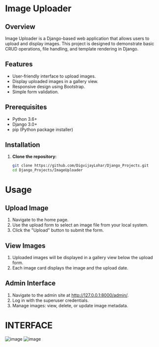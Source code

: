 # Image Uploader

## Overview

Image Uploader is a Django-based web application that allows users to upload and display images. This project is designed to demonstrate basic CRUD operations, file handling, and template rendering in Django.

## Features

- User-friendly interface to upload images.
- Display uploaded images in a gallery view.
- Responsive design using Bootstrap.
- Simple form validation.

## Prerequisites

- Python 3.6+
- Django 3.0+
- pip (Python package installer)

## Installation

1. **Clone the repository:**

   ```bash
   git clone https://github.com/DigvijayLohar/Django_Projects.git
   cd Django_Projects/ImageUploader
# Usage
## Upload Image
1. Navigate to the home page.
2. Use the upload form to select an image file from your local system.
3. Click the "Upload" button to submit the form.
## View Images
1. Uploaded images will be displayed in a gallery view below the upload form.
2. Each image card displays the image and the upload date.
## Admin Interface
1. Navigate to the admin site at http://127.0.0.1:8000/admin/.
2. Log in with the superuser credentials.
3. Manage images: view, delete, or update image metadata.


# INTERFACE
![image](https://github.com/user-attachments/assets/13ab72a7-07fa-43a9-823e-822ddb84b0e8)
![image](https://github.com/user-attachments/assets/96ef2881-ff90-4802-a29b-8617544824f4)



